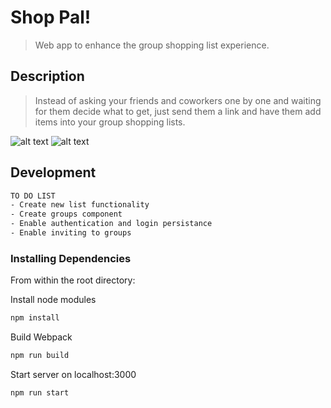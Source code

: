 # Shop Pal!

> Web app to enhance the group shopping list experience.  

## Description 

> Instead of asking your friends and coworkers one by one and waiting for them decide what to get, 
> just send them a link and have them add items into your group shopping lists.

![alt text](https://i.imgur.com/hbK8DhS.png)
![alt text](https://i.imgur.com/lx8kVLt.png)


## Development
```sh
TO DO LIST
- Create new list functionality
- Create groups component
- Enable authentication and login persistance
- Enable inviting to groups
```

### Installing Dependencies

From within the root directory:

Install node modules
```sh
npm install 
```

Build Webpack
```sh
npm run build
```

Start server on localhost:3000
```sh
npm run start
```
